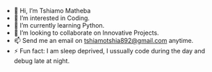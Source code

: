 - 👋 Hi, I’m Tshiamo Matheba
- 👀 I’m interested in Coding.
- 🌱 I’m currently learning Python.
- 💞️ I’m looking to collaborate on Innovative Projects.
- 📫 Send me an email on tshiamotshia892@gmail.com anytime.
- ⚡ Fun fact: I am sleep deprived, I ussually code during the day and debug late at night.

<!---
tshiamotshia/tshiamotshia is a ✨ special ✨ repository because its `README.md` (this file) appears on your GitHub profile.
You can click the Preview link to take a look at your changes.
--->
